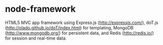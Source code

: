 node-framework
===

HTML5 MVC app framework using Express.js (http://expressjs.com/), doT.js (http://olado.github.io/doT/index.html) for templating, MongoDB (http://www.mongodb.org/) for persistent data, and Redis (http://redis.io/) for session and real-time data.

